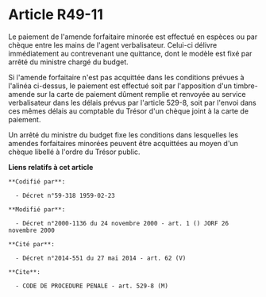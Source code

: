 # Article R49-11

Le paiement de l'amende forfaitaire minorée est effectué en espèces ou par chèque entre les mains de l'agent verbalisateur.
Celui-ci délivre immédiatement au contrevenant une quittance, dont le modèle est fixé par arrêté du ministre chargé du
budget.

Si l'amende forfaitaire n'est pas acquittée dans les conditions prévues à l'alinéa ci-dessus, le paiement est effectué soit
par l'apposition d'un timbre-amende sur la carte de paiement dûment remplie et renvoyée au service verbalisateur dans les
délais prévus par l'article 529-8, soit par l'envoi dans ces mêmes délais au comptable du Trésor d'un chèque joint à la carte
de paiement.

Un arrêté du ministre du budget fixe les conditions dans lesquelles les amendes forfaitaires minorées peuvent être acquittées
au moyen d'un chèque libellé à l'ordre du Trésor public.

**Liens relatifs à cet article**

	**Codifié par**:

	  - Décret n°59-318 1959-02-23

	**Modifié par**:

	  - Décret n°2000-1136 du 24 novembre 2000 - art. 1 () JORF 26 novembre 2000

	**Cité par**:

	  - Décret n°2014-551 du 27 mai 2014 - art. 62 (V)

	**Cite**:

	  - CODE DE PROCEDURE PENALE - art. 529-8 (M)
